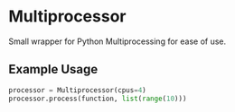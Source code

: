 # Multiprocessor

Small wrapper for Python Multiprocessing for ease of use.

## Example Usage

```python
processor = Multiprocessor(cpus=4)
processor.process(function, list(range(10)))
```
